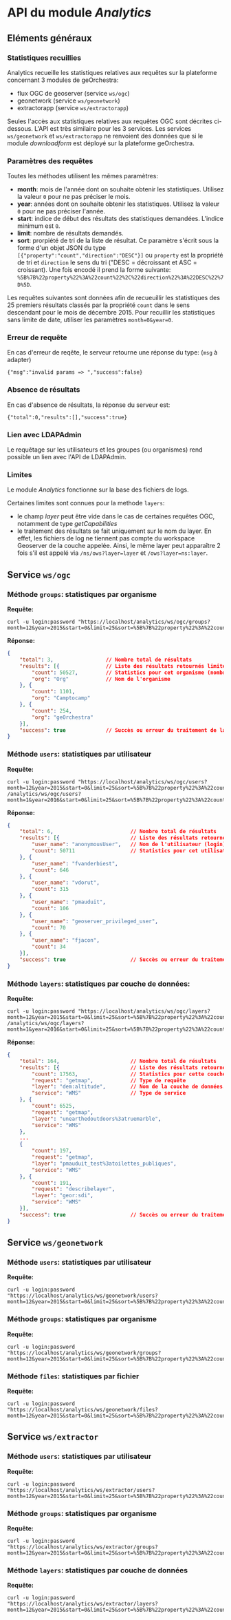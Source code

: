 # API du module *Analytics*

## Eléments généraux

### Statistiques recuillies

Analytics recueille les statistiques relatives aux requêtes sur la plateforme concernant 3 modules de geOrchestra:

- flux OGC de geoserver (service ``ws/ogc``)
- geonetwork (service ``ws/geonetwork``)
- extractorapp (service ``ws/extractorapp``)

Seules l'accès aux statistiques relatives aux requêtes OGC sont décrites ci-dessous.
L'API est très similaire pour les 3 services.
Les services ``ws/geonetwork`` et ``ws/extractorapp`` ne renvoient des données que si le module *downloadform* est déployé sur la plateforme geOrchestra.


### Paramètres des requêtes

Toutes les méthodes utilisent les mêmes paramètres:

- **month**: mois de l'année dont on souhaite obtenir les statistiques. Utilisez la valeur ``0`` pour ne pas préciser le mois.
- **year**: années dont on souhaite obtenir les statistiques. Utilisez la valeur ``0`` pour ne pas préciser l'année.
- **start**: indice de début des résultats des statistiques demandées. L'indice minimum est ``0``.
- **limit**: nombre de résultats demandés.
- **sort**: prorpiété de tri de la liste de résultat. Ce paramètre s'écrit sous la forme d'un objet JSON du type ``[{"property":"count","direction":"DESC"}]`` ou ``property`` est la propriété de tri et ``direction`` le sens du tri ("DESC = décroissant et ASC = croissant). Une fois encodé il prend la forme suivante: ``%5B%7B%22property%22%3A%22count%22%2C%22direction%22%3A%22DESC%22%7D%5D``.

Les requêtes suivantes sont données afin de recueuillir les statistiques des 25 premiers résultats classés par la propriété ``count`` dans le sens descendant pour le mois de décembre 2015.
Pour recuillir les statistiques sans limite de date, utiliser les paramètres ``month=0&year=0``.


### Erreur de requête

En cas d'erreur de reqête, le serveur retourne une réponse du type: (``msg`` à adapter)

```
{"msg":"invalid params => ","success":false}
```


### Absence de résultats

En cas d'absence de résultats, la réponse du serveur est:

```
{"total":0,"results":[],"success":true}
```


### Lien avec LDAPAdmin

Le requêtage sur les utilisateurs et les groupes (ou organismes) rend possible un lien avec l'API de LDAPAdmin.


### Limites

Le module *Analytics* fonctionne sur la base des fichiers de logs.

Certaines limites sont connues pour la methode ``layers``:

- le champ *layer* peut être vide dans le cas de certaines requêtes OGC, notamment de type *getCapabilities*
- le traitement des résultats se fait uniquement sur le nom du layer. En effet, les fichiers de log ne tiennent pas compte du workspace Geoserver de la couche appelée. Ainsi, le même layer peut apparaître 2 fois s'il est appelé via ``/ns/ows?layer=layer`` et ``/ows?layer=ns:layer``.


## Service ``ws/ogc``

### Méthode ``groups``: statistiques par organisme

**Requête:**

```
curl -u login:password "https://localhost/analytics/ws/ogc/groups?month=12&year=2015&start=0&limit=25&sort=%5B%7B%22property%22%3A%22count%22%2C%22direction%22%3A%22DESC%22%7D%5D"
```

**Réponse:**

```json
{
    "total": 3,                 // Nombre total de résultats
    "results": [{               // Liste des résultats retournés limités par les paramètres "start" et "limit"
        "count": 50527,         // Statistics pour cet organisme (nombre de requêtes)
        "org": "Org"            // Nom de l'organisme
    }, {
        "count": 1101,
        "org": "Camptocamp"
    }, {
        "count": 254,
        "org": "geOrchestra"
    }],
    "success": true             // Succès ou erreur du traitement de la requête par le serveur
}
```


### Méthode ``users``: statistiques par utilisateur

**Requête:**

```
curl -u login:password "https://localhost/analytics/ws/ogc/users?month=12&year=2015&start=0&limit=25&sort=%5B%7B%22property%22%3A%22count%22%2C%22direction%22%3A%22DESC%22%7D%5D"
/analytics/ws/ogc/users?month=1&year=2016&start=0&limit=25&sort=%5B%7B%22property%22%3A%22count%22%2C%22direction%22%3A%22DESC%22%7D%5D
```

**Réponse:**

```json
{
    "total": 6,                         // Nombre total de résultats
    "results": [{                       // Liste des résultats retournés limités par les paramètres "start" et "limit"
        "user_name": "anonymousUser",   // Nom de l'utilisateur (login)
        "count": 50711                  // Statistics pour cet utilisateur (nombre de requêtes)
    }, {
        "user_name": "fvanderbiest",
        "count": 646
    }, {
        "user_name": "vdorut",
        "count": 315
    }, {
        "user_name": "pmauduit",
        "count": 106
    }, {
        "user_name": "geoserver_privileged_user",
        "count": 70
    }, {
        "user_name": "fjacon",
        "count": 34
    }],
    "success": true                     // Succès ou erreur du traitement de la requête par le serveur
}
```


### Méthode ``layers``: statistiques par couche de données:

**Requête:**

```
curl -u login:password "https://localhost/analytics/ws/ogc/layers?month=12&year=2015&start=0&limit=25&sort=%5B%7B%22property%22%3A%22count%22%2C%22direction%22%3A%22DESC%22%7D%5D"
/analytics/ws/ogc/layers?month=1&year=2016&start=0&limit=25&sort=%5B%7B%22property%22%3A%22count%22%2C%22direction%22%3A%22DESC%22%7D%5D
```

**Réponse:**

```json
{
    "total": 164,                       // Nombre total de résultats
    "results": [{                       // Liste des résultats retournés limités par les paramètres "start" et "limit"
        "count": 17563,                 // Statistics pour cette couche (nombre de requêtes)
        "request": "getmap",            // Type de requête
        "layer": "dem:altitude",        // Nom de la couche de données. Peut-être vide pour les opérations de type *getCapabilities*.
        "service": "WMS"                // Type de service
    }, {
        "count": 6525,
        "request": "getmap",
        "layer": "unearthedoutdoors%3atruemarble",
        "service": "WMS"
    },
    ...
    {
        "count": 197,
        "request": "getmap",
        "layer": "pmauduit_test%3atoilettes_publiques",
        "service": "WMS"
    }, {
        "count": 191,
        "request": "describelayer",
        "layer": "geor:sdi",
        "service": "WMS"
    }],
    "success": true                     // Succès ou erreur du traitement de la requête par le serveur
}
```


## Service ``ws/geonetwork``

### Méthode ``users``: statistiques par utilisateur

**Requête:**

```
curl -u login:password "https://localhost/analytics/ws/geonetwork/users?month=12&year=2015&start=0&limit=25&sort=%5B%7B%22property%22%3A%22count%22%2C%22direction%22%3A%22DESC%22%7D%5D"
```


### Méthode ``groups``: statistiques par organisme

**Requête:**

```
curl -u login:password "https://localhost/analytics/ws/geonetwork/groups?month=12&year=2015&start=0&limit=25&sort=%5B%7B%22property%22%3A%22count%22%2C%22direction%22%3A%22DESC%22%7D%5D"
```


### Méthode ``files``: statistiques par fichier

**Requête:**

```
curl -u login:password "https://localhost/analytics/ws/geonetwork/files?month=12&year=2015&start=0&limit=25&sort=%5B%7B%22property%22%3A%22count%22%2C%22direction%22%3A%22DESC%22%7D%5D"
```


## Service ``ws/extractor``

### Méthode ``users``: statistiques par utilisateur

**Requête:**

```
curl -u login:password "https://localhost/analytics/ws/extractor/users?month=12&year=2015&start=0&limit=25&sort=%5B%7B%22property%22%3A%22count%22%2C%22direction%22%3A%22DESC%22%7D%5D"
```


### Méthode ``groups``: statistiques par organisme

**Requête:**

```
curl -u login:password "https://localhost/analytics/ws/extractor/groups?month=12&year=2015&start=0&limit=25&sort=%5B%7B%22property%22%3A%22count%22%2C%22direction%22%3A%22DESC%22%7D%5D"
```


### Méthode ``layers``: statistiques par couche de données

**Requête:**

```
curl -u login:password "https://localhost/analytics/ws/extractor/layers?month=12&year=2015&start=0&limit=25&sort=%5B%7B%22property%22%3A%22count%22%2C%22direction%22%3A%22DESC%22%7D%5D"
```
